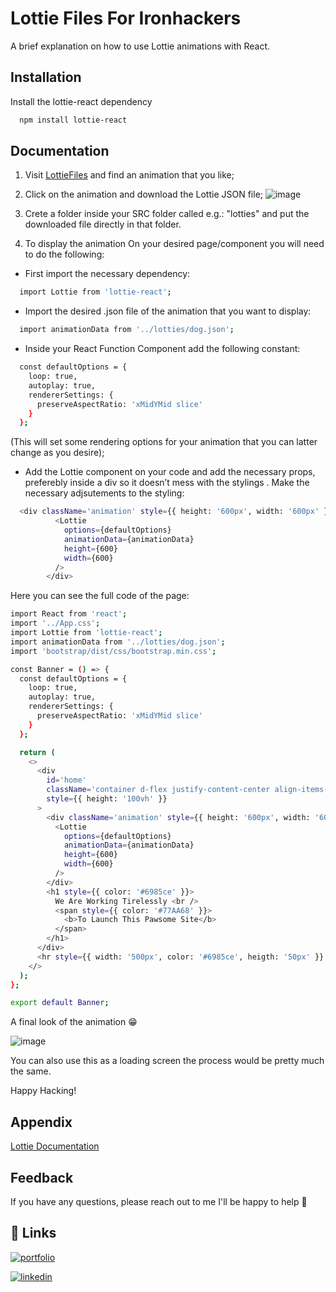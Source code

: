 
# Lottie Files For Ironhackers

A brief explanation on how to use Lottie animations with React.





## Installation

Install the lottie-react dependency

```bash
  npm install lottie-react
```
    
## Documentation

1. Visit [LottieFiles](https://lottiefiles.com/) and find an animation that you like;

2. Click on the animation and download the Lottie JSON file;
![image](https://i.imgur.com/5ooX6Zi.png)


3. Crete a folder inside your SRC folder called e.g.: "lotties" and put the downloaded file directly in that folder.

4. To display the animation On your desired page/component you will need to do the following:

- First import the necessary dependency:

```bash
  import Lottie from 'lottie-react';
```
- Import the desired .json file of the animation that you want to display:

```bash
  import animationData from '../lotties/dog.json';
```

- Inside your React Function Component add the following constant:

```bash
  const defaultOptions = {
    loop: true,
    autoplay: true,
    rendererSettings: {
      preserveAspectRatio: 'xMidYMid slice'
    }
  };
```
(This will set some rendering options for your animation that you can latter change as you desire);

- Add the Lottie component on your code and add the necessary props, preferebly inside a div so it doesn’t mess with the stylings . Make the necessary adjsutements to the styling:


```bash
  <div className='animation' style={{ height: '600px', width: '600px' }}>
          <Lottie
            options={defaultOptions}
            animationData={animationData}
            height={600}
            width={600}
          />
        </div>
```

Here you can see the full code of the page:

```bash
import React from 'react';
import '../App.css';
import Lottie from 'lottie-react';
import animationData from '../lotties/dog.json';
import 'bootstrap/dist/css/bootstrap.min.css';

const Banner = () => {
  const defaultOptions = {
    loop: true,
    autoplay: true,
    rendererSettings: {
      preserveAspectRatio: 'xMidYMid slice'
    }
  };

  return (
    <>
      <div
        id='home'
        className='container d-flex justify-content-center align-items-center'
        style={{ height: '100vh' }}
      >
        <div className='animation' style={{ height: '600px', width: '600px' }}>
          <Lottie
            options={defaultOptions}
            animationData={animationData}
            height={600}
            width={600}
          />
        </div>
        <h1 style={{ color: '#6985ce' }}>
          We Are Working Tirelessly <br />
          <span style={{ color: '#77AA68' }}>
            <b>To Launch This Pawsome Site</b>
          </span>
        </h1>
      </div>
      <hr style={{ width: '500px', color: '#6985ce', heigth: '50px' }} />
    </>
  );
};

export default Banner;

```
A final look of the animation 😁

![image](https://i.imgur.com/VBNFARq.gif)

You can also use this as a loading screen the process would be pretty much the same.

Happy Hacking!









## Appendix

[Lottie Documentation](https://lottiefiles.com/)


## Feedback

If you have any questions, please reach out to me I'll be happy to help 🚀

## 🔗 Links
[![portfolio](https://img.shields.io/badge/my_portfolio-000?style=for-the-badge&logo=ko-fi&logoColor=white)](https://magalvo.com/)

[![linkedin](https://img.shields.io/badge/linkedin-0A66C2?style=for-the-badge&logo=linkedin&logoColor=white)](https://www.linkedin.com/in/diogomagalhaescalvo/)


